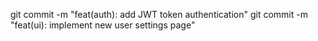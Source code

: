 git commit -m "feat(auth): add JWT token authentication"
git commit -m "feat(ui): implement new user settings page"
